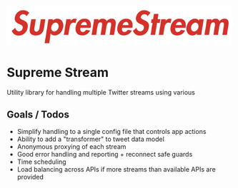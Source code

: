 <p align="center">
  <!-- lol -->
  <img src="https://raw.githubusercontent.com/mannynotfound/supreme-stream/master/ss-logo.png" />
</p>

# Supreme Stream

Utility library for handling multiple Twitter streams using various 

## Goals / Todos

* Simplify handling to a single config file that controls app actions
* Ability to add a "transformer" to tweet data model
* Anonymous proxying of each stream
* Good error handling and reporting + reconnect safe guards
* Time scheduling 
* Load balancing across APIs if more streams than available APIs are provided
